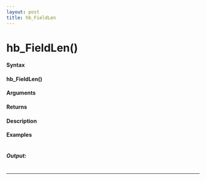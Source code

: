```yaml
---
layout: post
title: hb_FieldLen
---
```


# hb_FieldLen()


#### Syntax

#### hb_FieldLen()

#### Arguments

#### Returns

#### Description

#### Examples

```

```

##### Output:

```

```

---